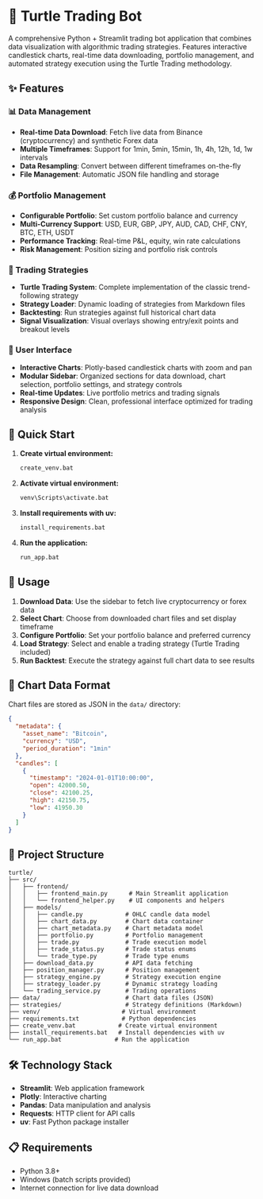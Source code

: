 # 🐢 Turtle Trading Bot

A comprehensive Python + Streamlit trading bot application that combines data visualization with algorithmic trading strategies. Features interactive candlestick charts, real-time data downloading, portfolio management, and automated strategy execution using the Turtle Trading methodology.

## ✨ Features

### 📊 Data Management
- **Real-time Data Download**: Fetch live data from Binance (cryptocurrency) and synthetic Forex data
- **Multiple Timeframes**: Support for 1min, 5min, 15min, 1h, 4h, 12h, 1d, 1w intervals
- **Data Resampling**: Convert between different timeframes on-the-fly
- **File Management**: Automatic JSON file handling and storage

### 💰 Portfolio Management
- **Configurable Portfolio**: Set custom portfolio balance and currency
- **Multi-Currency Support**: USD, EUR, GBP, JPY, AUD, CAD, CHF, CNY, BTC, ETH, USDT
- **Performance Tracking**: Real-time P&L, equity, win rate calculations
- **Risk Management**: Position sizing and portfolio risk controls

### 🚀 Trading Strategies
- **Turtle Trading System**: Complete implementation of the classic trend-following strategy
- **Strategy Loader**: Dynamic loading of strategies from Markdown files
- **Backtesting**: Run strategies against full historical chart data
- **Signal Visualization**: Visual overlays showing entry/exit points and breakout levels

### 🎯 User Interface
- **Interactive Charts**: Plotly-based candlestick charts with zoom and pan
- **Modular Sidebar**: Organized sections for data download, chart selection, portfolio settings, and strategy controls
- **Real-time Updates**: Live portfolio metrics and trading signals
- **Responsive Design**: Clean, professional interface optimized for trading analysis

## 🚀 Quick Start

1. **Create virtual environment:**
   ```bash
   create_venv.bat
   ```

2. **Activate virtual environment:**
   ```bash
   venv\Scripts\activate.bat
   ```

3. **Install requirements with uv:**
   ```bash
   install_requirements.bat
   ```

4. **Run the application:**
   ```bash
   run_app.bat
   ```

## 📖 Usage

1. **Download Data**: Use the sidebar to fetch live cryptocurrency or forex data
2. **Select Chart**: Choose from downloaded chart files and set display timeframe
3. **Configure Portfolio**: Set your portfolio balance and preferred currency
4. **Load Strategy**: Select and enable a trading strategy (Turtle Trading included)
5. **Run Backtest**: Execute the strategy against full chart data to see results

## 💾 Chart Data Format

Chart files are stored as JSON in the `data/` directory:

```json
{
  "metadata": {
    "asset_name": "Bitcoin",
    "currency": "USD",
    "period_duration": "1min"
  },
  "candles": [
    {
      "timestamp": "2024-01-01T10:00:00",
      "open": 42000.50,
      "close": 42100.25,
      "high": 42150.75,
      "low": 41950.30
    }
  ]
}
```

## 📁 Project Structure

```
turtle/
├── src/
│   ├── frontend/
│   │   ├── frontend_main.py      # Main Streamlit application
│   │   └── frontend_helper.py    # UI components and helpers
│   ├── models/
│   │   ├── candle.py            # OHLC candle data model
│   │   ├── chart_data.py        # Chart data container
│   │   ├── chart_metadata.py    # Chart metadata model
│   │   ├── portfolio.py         # Portfolio management
│   │   ├── trade.py             # Trade execution model
│   │   ├── trade_status.py      # Trade status enums
│   │   └── trade_type.py        # Trade type enums
│   ├── download_data.py         # API data fetching
│   ├── position_manager.py      # Position management
│   ├── strategy_engine.py       # Strategy execution engine
│   ├── strategy_loader.py       # Dynamic strategy loading
│   └── trading_service.py       # Trading operations
├── data/                        # Chart data files (JSON)
├── strategies/                  # Strategy definitions (Markdown)
├── venv/                       # Virtual environment
├── requirements.txt            # Python dependencies
├── create_venv.bat            # Create virtual environment
├── install_requirements.bat   # Install dependencies with uv
└── run_app.bat               # Run the application
```

## 🛠️ Technology Stack

- **Streamlit**: Web application framework
- **Plotly**: Interactive charting
- **Pandas**: Data manipulation and analysis
- **Requests**: HTTP client for API calls
- **uv**: Fast Python package installer

## 📋 Requirements

- Python 3.8+
- Windows (batch scripts provided)
- Internet connection for live data download